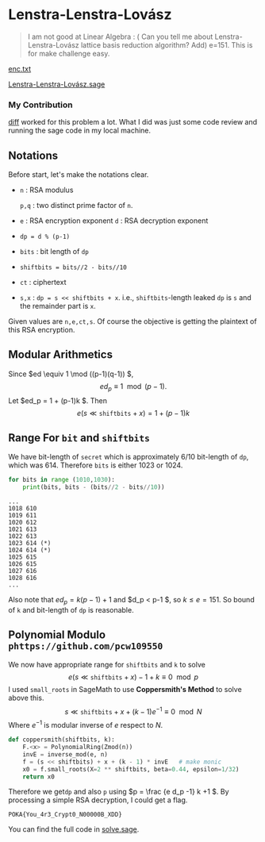 # Lenstra-Lenstra-Lovász

> I am not good at Linear Algebra : (
> Can you tell me about Lenstra-Lenstra-Lovász lattice basis reduction algorithm?
> Add) e=151. This is for make challenge easy.

[enc.txt](https://github.com/3-24/write-up/blob/master/2019/poka/Lenstra-Lenstra-Lovasz/enc.txt)

[Lenstra-Lenstra-Lovász.sage](https://github.com/3-24/write-up/blob/master/2019/poka/Lenstra-Lenstra-Lovasz/Lenstra%E2%80%93Lenstra%E2%80%93Lov%C3%A1sz.sage)



### My Contribution

[diff](https://github.com/pcw109550) worked for this problem a lot. What I did was just some code review and running the sage code in my local machine.

## Notations

Before start, let's make the notations clear. 

* `n` : RSA modulus

  `p,q` : two distinct prime factor of `n`.

* `e` : RSA encryption exponent
  `d` : RSA decryption exponent

* `dp = d % (p-1)`

* `bits` : bit length of `dp`

* `shiftbits = bits//2 - bits//10`

* `ct` : ciphertext

* `s,x` : `dp = s << shiftbits + x`. i.e., `shiftbits`-length leaked `dp` is `s` and the remainder part is `x`.

Given values are `n,e,ct,s`. Of course the objective is getting the plaintext of this RSA encryption.



## Modular Arithmetics

Since $ed \equiv 1 \mod ((p-1)(q-1)) $,
$$
ed_p \equiv 1 \mod (p-1).
$$
Let $ed_p = 1 + (p-1)k $. Then
$$
e(s \ll \texttt{shiftbits} + x ) = 1 + (p-1)k
$$
## Range For `bit` and `shiftbits`

We have bit-length of `secret` which is approximately 6/10 bit-length of `dp`, which was 614. Therefore `bits` is either 1023 or 1024.

```python
for bits in range (1010,1030):
	print(bits, bits - (bits//2 - bits//10))
```

```
...
1018 610
1019 611
1020 612
1021 613
1022 613
1023 614 (*)
1024 614 (*)
1025 615
1026 615
1027 616
1028 616
...
```

Also note that $ed_p = k (p-1)+1$ and $d_p < p-1 $, so $k\le e=151$. So bound of `k` and bit-length of `dp` is reasonable.

## Polynomial Modulo `phttps://github.com/pcw109550`

We now have appropriate range for `shiftbits` and `k` to solve
$$
e(s \ll \texttt{shiftbits} + x ) -1 + k \equiv 0 \mod p
$$
I used `small_roots` in SageMath to use **Coppersmith's Method** to solve above this.
$$
s \ll \texttt{shiftbits} + x + (k-1) e^{-1} \equiv 0 \mod N
$$
Where $e^{-1}$ is modular inverse of $e$ respect to $N$.

```python
def coppersmith(shiftbits, k):
    F.<x> = PolynomialRing(Zmod(n))
    invE = inverse_mod(e, n)
    f = (s << shiftbits) + x + (k - 1) * invE   # make monic
    x0 = f.small_roots(X=2 ** shiftbits, beta=0.44, epsilon=1/32)
    return x0
```

Therefore we get`dp` and also `p` using $p = \frac {e d_p -1} k +1 $. By processing a simple RSA decryption, I could get a flag.

```
POKA{You_4r3_Crypt0_N00000B_XDD}
```

You can find the full code in [solve.sage](https://github.com/3-24/write-up/blob/master/2019/poka/Lenstra-Lenstra-Lovasz/solve.sage).